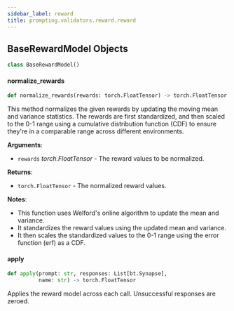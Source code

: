```yaml
---
sidebar_label: reward
title: prompting.validators.reward.reward
---
```


## BaseRewardModel Objects

```python
class BaseRewardModel()
```

#### normalize\_rewards

```python
def normalize_rewards(rewards: torch.FloatTensor) -> torch.FloatTensor
```

This method normalizes the given rewards by updating the moving mean and variance statistics. The rewards are first standardized, and then scaled to the 0-1 range using a cumulative distribution function (CDF) to ensure they&#x27;re in a comparable range across different environments.

**Arguments**:

- `rewards` _torch.FloatTensor_ - The reward values to be normalized.
  

**Returns**:

- `torch.FloatTensor` - The normalized reward values.
  

**Notes**:

  - This function uses Welford&#x27;s online algorithm to update the mean and variance.
  - It standardizes the reward values using the updated mean and variance.
  - It then scales the standardized values to the 0-1 range using the error function (erf) as a CDF.

#### apply

```python
def apply(prompt: str, responses: List[bt.Synapse],
          name: str) -> torch.FloatTensor
```

Applies the reward model across each call. Unsuccessful responses are zeroed.

